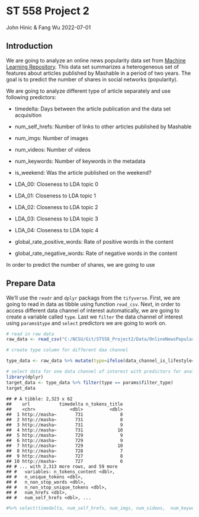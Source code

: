 ST 558 Project 2
================
John Hinic & Fang Wu
2022-07-01

## Introduction

We are going to analyze an online news popularity data set from [Machine
Learning
Repository](https://archive.ics.uci.edu/ml/datasets/Online+News+Popularity#).
This data set summarizes a heterogeneous set of features about articles
published by Mashable in a period of two years. The goal is to predict
the number of shares in social networks (popularity).

We are going to analyze different type of article separately and use
following predictors:

-   timedelta: Days between the article publication and the data set
    acquisition

-   num_self_hrefs: Number of links to other articles published by
    Mashable

-   num_imgs: Number of images

-   num_videos: Number of videos

-   num_keywords: Number of keywords in the metadata

-   is_weekend: Was the article published on the weekend?

-   LDA_00: Closeness to LDA topic 0

-   LDA_01: Closeness to LDA topic 1

-   LDA_02: Closeness to LDA topic 2

-   LDA_03: Closeness to LDA topic 3

-   LDA_04: Closeness to LDA topic 4

-   global_rate_positive_words: Rate of positive words in the content

-   global_rate_negative_words: Rate of negative words in the content

In order to predict the number of shares, we are going to use

## Prepare Data

We’ll use the `readr` and `dplyr` packags from the `tifyverse`. First,
we are going to read in data as tibble using function `read_csv`. Next,
in order to access different data channel of interest automatically, we
are going to create a variable called `type`. Last we `filter` the data
channel of interest using `params$type` and `select` predictors we are
going to work on.

``` r
# read in raw data
raw_data <- read_csv("C:/NCSU/Git/ST558_Project2/Data/OnlineNewsPopularity.csv") 

# create type column for different daa channel

type_data <- raw_data %>% mutate(type=ifelse(data_channel_is_lifestyle==1, "lifestyle", ifelse(data_channel_is_entertainment==1, "entertainment", ifelse(data_channel_is_bus==1, "bus", ifelse(data_channel_is_socmed==1, "socmed", ifelse(data_channel_is_tech==1, "tech", ifelse(data_channel_is_world==1, "world", NA)))))))
```

``` r
# select data for one data channel of interest with predictors for analyzing
library(dplyr)
target_data <- type_data %>% filter(type == params$filter_type) 
target_data
```

    ## # A tibble: 2,323 x 62
    ##    url           timedelta n_tokens_title
    ##    <chr>             <dbl>          <dbl>
    ##  1 http://masha~       731              8
    ##  2 http://masha~       731              8
    ##  3 http://masha~       731              9
    ##  4 http://masha~       731             10
    ##  5 http://masha~       729              9
    ##  6 http://masha~       729              9
    ##  7 http://masha~       729             10
    ##  8 http://masha~       728              7
    ##  9 http://masha~       727              8
    ## 10 http://masha~       727              6
    ## # ... with 2,313 more rows, and 59 more
    ## #   variables: n_tokens_content <dbl>,
    ## #   n_unique_tokens <dbl>,
    ## #   n_non_stop_words <dbl>,
    ## #   n_non_stop_unique_tokens <dbl>,
    ## #   num_hrefs <dbl>,
    ## #   num_self_hrefs <dbl>, ...

``` r
#%>% select(timedelta, num_self_hrefs, num_imgs, num_videos,  num_keywords, is_weekend, LDA, global_rate_negative_words, global_rate_positive_words)
```

## 
